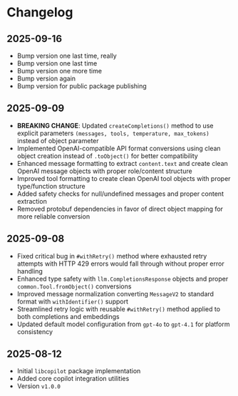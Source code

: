 # Changelog

## 2025-09-16

- Bump version one last time, really
- Bump version one last time
- Bump version one more time
- Bump version again
- Bump version for public package publishing

## 2025-09-09

- **BREAKING CHANGE**: Updated `createCompletions()` method to use explicit
  parameters `(messages, tools, temperature, max_tokens)` instead of object
  parameter
- Implemented OpenAI-compatible API format conversions using clean object
  creation instead of `.toObject()` for better compatibility
- Enhanced message formatting to extract `content.text` and create clean OpenAI
  message objects with proper role/content structure
- Improved tool formatting to create clean OpenAI tool objects with proper
  type/function structure
- Added safety checks for null/undefined messages and proper content extraction
- Removed protobuf dependencies in favor of direct object mapping for more
  reliable conversion

## 2025-09-08

- Fixed critical bug in `#withRetry()` method where exhausted retry attempts
  with HTTP 429 errors would fall through without proper error handling
- Enhanced type safety with `llm.CompletionsResponse` objects and proper
  `common.Tool.fromObject()` conversions
- Improved message normalization converting `MessageV2` to standard format with
  `withIdentifier()` support
- Streamlined retry logic with reusable `#withRetry()` method applied to both
  completions and embeddings
- Updated default model configuration from `gpt-4o` to `gpt-4.1` for platform
  consistency

## 2025-08-12

- Initial `libcopilot` package implementation
- Added core copilot integration utilities
- Version `v1.0.0`
